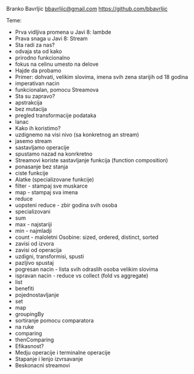 Branko Bavrljic
bbavrljic@gmail.com
https://github.com/bbavrljic


Teme:
- Prva vidljiva promena u Javi 8: lambde
- Prava snaga u Javi 8: Stream
- Sta radi za nas?
 - odvaja sta od kako
 - prirodno funkcionalno
 - fokus na celinu umesto na delove
- Hajde da probamo
 - Primer: dohvati, velikim slovima, imena svih zena starijih od 18 godina
 - imperativan nacin
 - funkcionalan, pomocu Streamova
- Sta su zapravo?
 - apstrakcija
 - bez mutacija
 - pregled transformacije podataka
 - lanac
- Kako ih koristimo?
 - uzdignemo na visi nivo (sa konkretnog an stream)
 - jasemo stream
 - sastavljamo operacije
 - spustamo nazad na konrkretno
- Streamovi koriste sastavljanje funkcija (function composition)
- ponasanje bez stanja
- ciste funkcije
- Alatke (specializovane funkcije)
 - filter - stampaj sve muskarce
 - map - stampaj sva imena
 - reduce
  - uopsteni reduce - zbir godina svih osoba
  - specializovani
   - sum
   - max - najstariji
   - min - najmladji
   - count - maloletni
Osobine: sized, ordered, distinct, sorted
 - zavisi od izvora
 - zavisi od operacija
- uzdigni, transformisi, spusti
- pazljivo spustaj
- pogresan nacin - lista svih odraslih osoba velikim slovima
- ispravan nacin -  reduce vs collect (fold vs aggregate)
 - list
  - benefiti
  - pojednostavljanje
 - set
 - map
 - groupingBy
- sortiranje pomocu comparatora
 - na ruke
 - comparing
 - thenComparing
- Efikasnost?
- Medju operacije i terminalne operacije
- Stapanje i lenjo izvrsavanje
- Beskonacni streamovi

